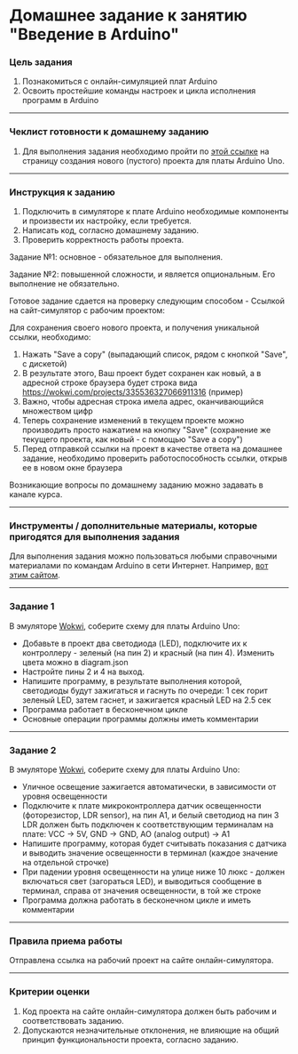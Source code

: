 # Домашнее задание к занятию "Введение в Arduino"

### Цель задания

1. Познакомиться с онлайн-симуляцией плат Arduino
2. Освоить простейшие команды настроек и цикла исполнения программ в Arduino

------

### Чеклист готовности к домашнему заданию

1. Для выполнения задания необходимо пройти по [этой ссылке](https://wokwi.com/projects/new/arduino-uno) на страницу создания нового (пустого) проекта для платы Arduino Uno.

------

### Инструкция к заданию

1. Подключить в симуляторе к плате Arduino необходимые компоненты и произвести их настройку, если требуется.
2. Написать код, согласно домашнему заданию.
3. Проверить корректность работы проекта.

Задание №1: основное - обязательное для выполнения.

Задание №2: повышенной сложности, и является опциональным. Его выполнение не обязательно.

Готовое задание сдается на проверку следующим способом - Ссылкой на сайт-симулятор с рабочим проектом: 

Для сохранения своего нового проекта, и получения уникальной ссылки, необходимо:
1. Нажать "Save a copy" (выпадающий список, рядом с кнопкой "Save", с дискетой)
2. В результате этого, Ваш проект будет сохранен как новый, а в адресной строке браузера будет строка вида https://wokwi.com/projects/335536327066911316 (пример)
3. Важно, чтобы адресная строка имела адрес, оканчивающийся множеством цифр
4. Теперь сохранение изменений в текущем проекте можно производить просто нажатием на кнопку "Save" (сохранение же текущего проекта, как новый - с помощью "Save a copy")
5. Перед отправкой ссылки на проект в качестве ответа на домашнее задание, необходимо проверить работоспособность ссылки, открыв ее в новом окне браузера

Возникающие вопросы по домашнему заданию можно задавать в канале курса.

------

### Инструменты / дополнительные материалы, которые пригодятся для выполнения задания

Для выполнения задания можно пользоваться любыми справочными материалами по командам Arduino в сети Интернет.
Например, [вот этим сайтом](https://alexgyver.ru/lessons/arduino-reference/).

------

### Задание 1

В эмуляторе [Wokwi](https://wokwi.com), соберите схему для платы Arduino Uno:
- Добавьте в проект два светодиода (LED), подключите их к контроллеру - зеленый (на пин 2) и красный (на пин 4). Изменить цвета можно в diagram.json
- Настройте пины 2 и 4 на выход.
- Напишите программу, в результате выполнения которой, светодиоды будут зажигаться и гаснуть по очереди: 1 сек горит зеленый LED, затем гаснет, и зажигается красный LED на 2.5 сек
- Программа работает в бесконечном цикле
- Основные операции программы должны иметь комментарии

------

### Задание 2

В эмуляторе [Wokwi](https://wokwi.com), соберите схему для платы Arduino Uno:
- Уличное освещение зажигается автоматически, в зависимости от уровня освещенности
- Подключите к плате микроконтроллера датчик освещенности (фоторезистор, LDR sensor), на пин A1, и белый светодиод на пин 3
LDR должен быть подключен к соответствующим терминалам на плате:
VCC → 5V, GND → GND, AO (analog output) → A1
- Напишите программу, которая будет считывать показания с датчика и выводить значение освещенности в терминал (каждое значение на отдельной строчке)
- При падении уровня освещенности на улице ниже 10 люкс - должен включаться свет (загораться LED), и выводиться сообщение в терминал, справа от значения освещенности, в той же строке
- Программа должна работать в бесконечном цикле и иметь комментарии

------

### Правила приема работы

Отправлена ссылка на рабочий проект на сайте онлайн-симулятора.

------

### Критерии оценки

1. Код проекта на сайте онлайн-симулятора должен быть рабочим и соответствовать заданию.
2. Допускаются незначительные отклонения, не влияющие на общий принцип функциональности проекта, согласно заданию.
